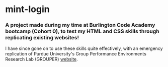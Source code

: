 # mint-login
<h3>A project made during my time at Burlington Code Academy bootcamp (Cohort 0), to test my HTML and CSS skills through replicating existing websites!</h3>
<p>I have since gone on to use these skills quite effectively, with an emergency replication of Purdue University's Group Performance Environments Research Lab (GROUPER) <a href="https://engineering.purdue.edu/GrouperLab">website</a>.</p>
